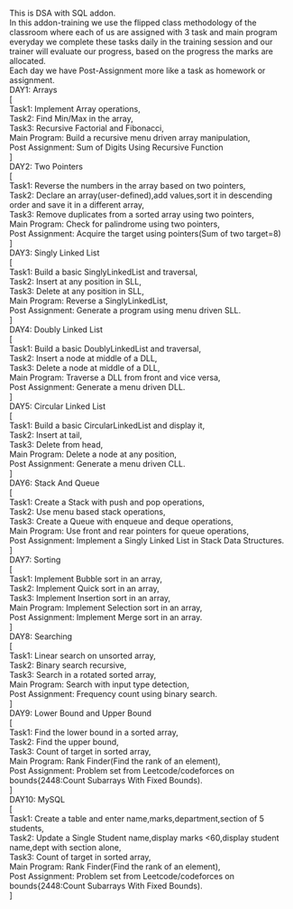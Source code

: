This is DSA with SQL addon.     
In this addon-training we use the flipped class methodology of the classroom where each of us are assigned with 3 task and main program everyday we complete these tasks daily in the training session and our trainer will evaluate our progress, based on the progress the marks are allocated.      
  Each day we have Post-Assignment more like a task as homework or assignment.      
  DAY1:   Arrays         
[  
Task1:  Implement Array operations,    
Task2:  Find Min/Max in the array,    
Task3:  Recursive Factorial and Fibonacci,    
Main Program:  Build a recursive menu driven array manipulation,    
Post Assignment:  Sum of Digits Using Recursive Function     
]        
DAY2:  Two Pointers      
[  
Task1:  Reverse the numbers in the array based on two pointers,    
Task2:  Declare an array(user-defined),add values,sort it in descending order and save it in a different array,    
Task3:  Remove duplicates from a sorted array using two pointers,    
Main Program:  Check for palindrome using two pointers,    
Post Assignment:  Acquire the target using pointers(Sum of two target=8)    
]      
DAY3:  Singly Linked List      
[  
Task1:  Build a basic SinglyLinkedList and traversal,    
Task2:  Insert at any position in SLL,    
Task3:  Delete at any position in SLL,    
Main Program:  Reverse a SinglyLinkedList,    
Post Assignment: Generate a program using menu driven SLL.    
]      
DAY4:  Doubly Linked List      
[  
Task1:  Build a basic DoublyLinkedList and traversal,    
Task2:  Insert a node at middle of a DLL,    
Task3:  Delete a node at middle of a DLL,    
Main Program:  Traverse a DLL from front and vice versa,    
Post Assignment: Generate a menu driven DLL.    
]      
DAY5:  Circular Linked List      
[  
Task1:  Build a basic CircularLinkedList and display it,    
Task2:  Insert at tail,    
Task3:  Delete from head,    
Main Program:  Delete a node at any position,    
Post Assignment: Generate a menu driven CLL.    
]      
DAY6:  Stack And Queue        
[  
Task1:  Create a Stack with push and pop operations,    
Task2:  Use menu based stack operations,    
Task3:  Create a Queue with enqueue and deque operations,    
Main Program:  Use front and rear pointers for queue operations,    
Post Assignment: Implement a Singly Linked List in Stack Data Structures.    
]   
DAY7:  Sorting        
[  
Task1:  Implement Bubble sort in an array,    
Task2:  Implement Quick sort in an array,    
Task3:  Implement Insertion sort in an array,    
Main Program:  Implement Selection sort in an array,    
Post Assignment: Implement Merge sort in an array.    
]  
DAY8:  Searching        
[  
Task1:  Linear search on unsorted array,    
Task2:  Binary search recursive,    
Task3:  Search in a rotated sorted array,    
Main Program:  Search with input type detection,    
Post Assignment: Frequency count using binary search.    
]  
DAY9:  Lower Bound and Upper Bound        
[  
Task1:  Find the lower bound in a sorted array,    
Task2:  Find the upper bound,    
Task3:  Count of target in sorted array,    
Main Program:  Rank Finder(Find the rank of an element),    
Post Assignment: Problem set from Leetcode/codeforces on bounds{2448:Count Subarrays With Fixed Bounds).    
]  
DAY10:  MySQL      
[  
Task1:  Create a table and enter name,marks,department,section of 5 students,    
Task2:  Update a Single Student name,display marks <60,display student name,dept with section alone,    
Task3:  Count of target in sorted array,    
Main Program:  Rank Finder(Find the rank of an element),    
Post Assignment: Problem set from Leetcode/codeforces on bounds{2448:Count Subarrays With Fixed Bounds).    
]  


